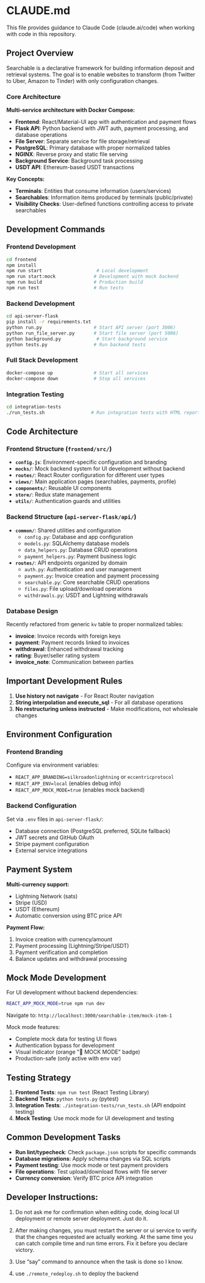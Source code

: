 # CLAUDE.md

This file provides guidance to Claude Code (claude.ai/code) when working with code in this repository.

## Project Overview

Searchable is a declarative framework for building information deposit and retrieval systems. The goal is to enable websites to transform (from Twitter to Uber, Amazon to Tinder) with only configuration changes.

### Core Architecture

**Multi-service architecture with Docker Compose:**
- **Frontend**: React/Material-UI app with authentication and payment flows
- **Flask API**: Python backend with JWT auth, payment processing, and database operations  
- **File Server**: Separate service for file storage/retrieval
- **PostgreSQL**: Primary database with proper normalized tables
- **NGINX**: Reverse proxy and static file serving
- **Background Service**: Background task processing
- **USDT API**: Ethereum-based USDT transactions

**Key Concepts:**
- **Terminals**: Entities that consume information (users/services)
- **Searchables**: Information items produced by terminals (public/private)
- **Visibility Checks**: User-defined functions controlling access to private searchables

## Development Commands

### Frontend Development
```bash
cd frontend
npm install
npm run start                    # Local development
npm run start:mock              # Development with mock backend
npm run build                   # Production build
npm run test                    # Run tests
```

### Backend Development
```bash
cd api-server-flask
pip install -r requirements.txt
python run.py                   # Start API server (port 3006)
python run_file_server.py       # Start file server (port 5006)
python background.py             # Start background service
python tests.py                 # Run backend tests
```

### Full Stack Development
```bash
docker-compose up               # Start all services
docker-compose down             # Stop all services
```

### Integration Testing
```bash
cd integration-tests
./run_tests.sh                 # Run integration tests with HTML report
```

## Code Architecture

### Frontend Structure (`frontend/src/`)
- **`config.js`**: Environment-specific configuration and branding
- **`mocks/`**: Mock backend system for UI development without backend
- **`routes/`**: React Router configuration for different user types
- **`views/`**: Main application pages (searchables, payments, profile)
- **`components/`**: Reusable UI components
- **`store/`**: Redux state management
- **`utils/`**: Authentication guards and utilities

### Backend Structure (`api-server-flask/api/`)
- **`common/`**: Shared utilities and configuration
  - `config.py`: Database and app configuration
  - `models.py`: SQLAlchemy database models
  - `data_helpers.py`: Database CRUD operations
  - `payment_helpers.py`: Payment business logic
- **`routes/`**: API endpoints organized by domain
  - `auth.py`: Authentication and user management
  - `payment.py`: Invoice creation and payment processing
  - `searchable.py`: Core searchable CRUD operations
  - `files.py`: File upload/download operations
  - `withdrawals.py`: USDT and Lightning withdrawals

### Database Design
Recently refactored from generic `kv` table to proper normalized tables:
- **invoice**: Invoice records with foreign keys
- **payment**: Payment records linked to invoices
- **withdrawal**: Enhanced withdrawal tracking  
- **rating**: Buyer/seller rating system
- **invoice_note**: Communication between parties

## Important Development Rules

1. **Use history not navigate** - For React Router navigation
2. **String interpolation and execute_sql** - For all database operations
3. **No restructuring unless instructed** - Make modifications, not wholesale changes

## Environment Configuration

### Frontend Branding
Configure via environment variables:
- `REACT_APP_BRANDING=silkroadonlightning` or `eccentricprotocol`
- `REACT_APP_ENV=local` (enables debug info)
- `REACT_APP_MOCK_MODE=true` (enables mock backend)

### Backend Configuration
Set via `.env` files in `api-server-flask/`:
- Database connection (PostgreSQL preferred, SQLite fallback)
- JWT secrets and GitHub OAuth
- Stripe payment configuration
- External service integrations

## Payment System

**Multi-currency support:**
- Lightning Network (sats)
- Stripe (USD)
- USDT (Ethereum)
- Automatic conversion using BTC price API

**Payment Flow:**
1. Invoice creation with currency/amount
2. Payment processing (Lightning/Stripe/USDT)
3. Payment verification and completion
4. Balance updates and withdrawal processing

## Mock Mode Development

For UI development without backend dependencies:

```bash
REACT_APP_MOCK_MODE=true npm run dev
```

Navigate to: `http://localhost:3000/searchable-item/mock-item-1`

Mock mode features:
- Complete mock data for testing UI flows
- Authentication bypass for development
- Visual indicator (orange "🔧 MOCK MODE" badge)
- Production-safe (only active with env var)

## Testing Strategy

1. **Frontend Tests**: `npm run test` (React Testing Library)
2. **Backend Tests**: `python tests.py` (pytest)
3. **Integration Tests**: `./integration-tests/run_tests.sh` (API endpoint testing)
4. **Mock Testing**: Use mock mode for UI development and testing

## Common Development Tasks

- **Run lint/typecheck**: Check `package.json` scripts for specific commands
- **Database migrations**: Apply schema changes via SQL scripts
- **Payment testing**: Use mock mode or test payment providers
- **File operations**: Test upload/download flows with file server
- **Currency conversion**: Verify BTC price API integration

## Developer Instructions:
1. Do not ask me for confirmation when editing code, doing local UI deployment or remote server deployment. Just do it.

2. After making changes, you must restart the server or ui service to verify that the changes requested are actually working. At the same time you can catch compile time and run time errors. Fix it before you declare victory.

3. Use “say” command to announce when the task is done so I know.

4. use `./remote_redeploy.sh` to deploy the backend
